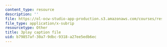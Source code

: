 ```yaml
---
content_type: resource
description: ''
file: https://ol-ocw-studio-app-production.s3.amazonaws.com/courses/res-18-006-calculus-revisited-single-variable-calculus-fall-2010/b79857af30a79dbc9318a27ee5edb6ec_AaucguWxpqU.srt
file_type: application/x-subrip
resourcetype: Other
title: 3play caption file
uid: b79857af-30a7-9dbc-9318-a27ee5edb6ec
---
```

